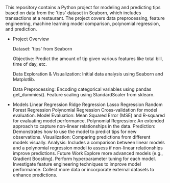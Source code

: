 This repository contains a Python project for modeling and predicting tips based on data from the 'tips' dataset in Seaborn, which includes transactions at a restaurant. 
The project covers data preprocessing, feature engineering, machine learning model comparison, polynomial regression, and prediction.
- Project Overview

   Dataset: 'tips' from Seaborn
  
    Objective: Predict the amount of tip given various features like total bill, time of day, etc.
  
    Data Exploration & Visualization: Initial data analysis using Seaborn and Matplotlib.
  
    Data Preprocessing:
        Encoding categorical variables using pandas get_dummies().
        Feature scaling using StandardScaler from sklearn.
- Models
    Linear Regression
    Ridge Regression
    Lasso Regression
    Random Forest Regression
    Polynomial Regression
     Cross-validation for model evaluation.
    Model Evaluation:
        Mean Squared Error (MSE) and R-squared for evaluating model performance.
    Polynomial Regression: An extended approach to capture non-linear relationships in the data.
    Prediction: Demonstrates how to use the model to predict tips for new observations.
    Visualization: Comparing predictions from different models visually.
    Analysis: Includes a comparison between linear models and a polynomial regression model to assess if non-linear relationships improve predictions.
Future Work
    Explore more advanced models (e.g., Gradient Boosting).
    Perform hyperparameter tuning for each model.
    Investigate feature engineering techniques to improve model performance.
    Collect more data or incorporate external datasets to enhance predictions.
